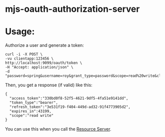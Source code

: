 # mjs-oauth-authorization-server

# Usage: #

Authorize a user and generate a token:

    curl -i -X POST \
    -vu clientapp:123456 \
    http://localhost:9099/oauth/token \
    -H "Accept: application/json" \
    -d "password=spring&username=roy&grant_type=password&scope=read%20write&client_secret=123456&client_id=clientapp"

Then, you get a response (if valid) like this:

    {
      "access_token":"330bd0f8-52f5-4621-9df5-4fa51e9141dd",
      "token_type":"bearer",
      "refresh_token":"3e531f19-f404-449d-ad32-91f4773905d2",
      "expires_in":43199,
      "scope":"read write"
    }

You can use this when you call the [Resource Server](https://github.com/msamm-r7/mjs-oauth-resource-server).


